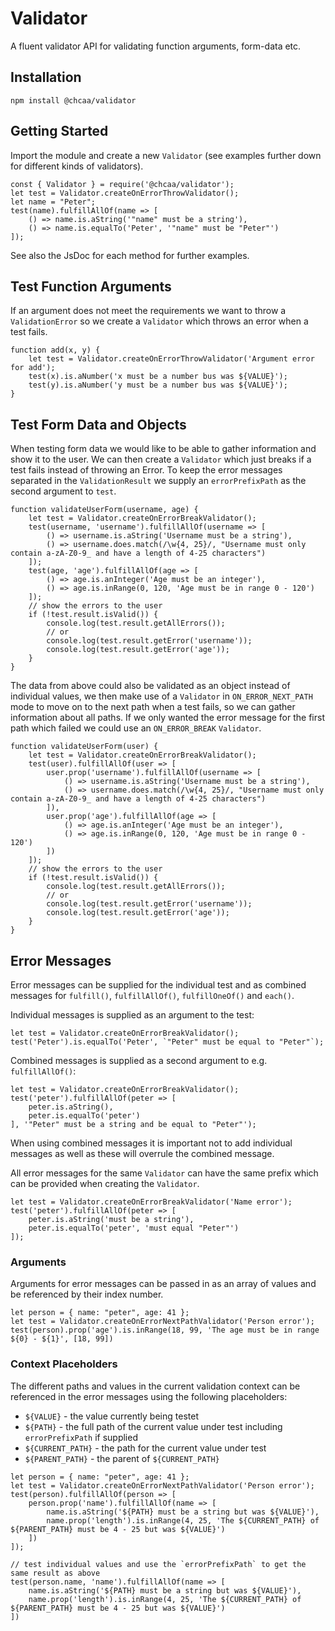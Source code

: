 # Validator

A fluent validator API for validating function arguments, form-data etc. 

## Installation
```
npm install @chcaa/validator
```

## Getting Started
Import the module and create a new `Validator` (see examples further down for different kinds of validators).
```ecmascript 6
const { Validator } = require('@chcaa/validator');
let test = Validator.createOnErrorThrowValidator();
let name = "Peter";
test(name).fulfillAllOf(name => [
    () => name.is.aString('"name" must be a string'),
    () => name.is.equalTo('Peter', '"name" must be "Peter"')
]);
```
See also the JsDoc for each method for further examples.

## Test Function Arguments
If an argument does not meet the requirements we want to throw a `ValidationError` so we 
create a `Validator` which throws an error when a test fails.

```ecmascript 6
function add(x, y) {
    let test = Validator.createOnErrorThrowValidator('Argument error for add');
    test(x).is.aNumber('x must be a number bus was ${VALUE}');
    test(y).is.aNumber('y must be a number bus was ${VALUE}');
}
```

## Test Form Data and Objects
When testing form data we would like to be able to gather information and show it to the user. We can then
create a `Validator` which just breaks if a test fails instead of throwing an Error. To keep
the error messages separated in the `ValidationResult` we supply an `errorPrefixPath` as the second argument to `test`.

````ecmascript 6
function validateUserForm(username, age) {
    let test = Validator.createOnErrorBreakValidator();
    test(username, 'username').fulfillAllOf(username => [
        () => username.is.aString('Username must be a string'),
        () => username.does.match(/\w{4, 25}/, "Username must only contain a-zA-Z0-9_ and have a length of 4-25 characters")
    ]);
    test(age, 'age').fulfillAllOf(age => [
        () => age.is.anInteger('Age must be an integer'),
        () => age.is.inRange(0, 120, 'Age must be in range 0 - 120')
    ]);
    // show the errors to the user
    if (!test.result.isValid()) {
        console.log(test.result.getAllErrors());
        // or
        console.log(test.result.getError('username'));
        console.log(test.result.getError('age'));
    }
}
````

The data from above could also be validated as an object instead of individual values, we then make use of 
a `Validator` in `ON_ERROR_NEXT_PATH` mode to move on to the next path when a test fails, so we can gather
information about all paths. If we only wanted the error message for the first path which failed we 
could use an `ON_ERROR_BREAK` `Validator`. 

```ecmascript 6
function validateUserForm(user) {
    let test = Validator.createOnErrorBreakValidator();
    test(user).fulfillAllOf(user => [
        user.prop('username').fulfillAllOf(username => [
            () => username.is.aString('Username must be a string'),
            () => username.does.match(/\w{4, 25}/, "Username must only contain a-zA-Z0-9_ and have a length of 4-25 characters")
        ]),
        user.prop('age').fulfillAllOf(age => [
            () => age.is.anInteger('Age must be an integer'),
            () => age.is.inRange(0, 120, 'Age must be in range 0 - 120')
        ])
    ]);
    // show the errors to the user
    if (!test.result.isValid()) {
        console.log(test.result.getAllErrors());
        // or
        console.log(test.result.getError('username'));
        console.log(test.result.getError('age'));
    }
}
```

## Error Messages
Error messages can be supplied for the individual test and as combined messages for `fulfill()`, `fulfillAllOf()`, `fulfillOneOf()` and `each()`.

Individual messages is supplied as an argument to the test:
```ecmascript 6
let test = Validator.createOnErrorBreakValidator();
test('Peter').is.equalTo('Peter', `"Peter" must be equal to "Peter"`);
```
Combined messages is supplied as a second argument to e.g. `fulfillAllOf()`:
```ecmascript 6
let test = Validator.createOnErrorBreakValidator();
test('peter').fulfillAllOf(peter => [
    peter.is.aString(),
    peter.is.equalTo('peter')
], '"Peter" must be a string and be equal to "Peter"');
```
When using combined messages it is important not to add individual messages as well as these will overrule the combined message.

All error messages for the same `Validator` can have the same prefix which can be provided when creating the `Validator`.
```ecmascript 6
let test = Validator.createOnErrorBreakValidator('Name error');
test('peter').fulfillAllOf(peter => [
    peter.is.aString('must be a string'),
    peter.is.equalTo('peter', 'must equal "Peter"')
]);
```


### Arguments

Arguments for error messages can be passed in as an array of values and be referenced by their index number.
```ecmascript 6
let person = { name: "peter", age: 41 };
let test = Validator.createOnErrorNextPathValidator('Person error');
test(person).prop('age').is.inRange(18, 99, 'The age must be in range ${0} - ${1}', [18, 99])
```

### Context Placeholders
The different paths and values in the current validation context can be referenced in the error messages using the following
placeholders:

- `${VALUE}` - the value currently being testet
- `${PATH}` - the full path of the current value under test including `errorPrefixPath` if supplied
- `${CURRENT_PATH}` - the path for the current value under test
- `${PARENT_PATH}` - the parent of `${CURRENT_PATH}`

```ecmascript 6
let person = { name: "peter", age: 41 };
let test = Validator.createOnErrorNextPathValidator('Person error');
test(person).fulfillAllOf(person => [
    person.prop('name').fulfillAllOf(name => [
        name.is.aString('${PATH} must be a string but was ${VALUE}'),
        name.prop('length').is.inRange(4, 25, 'The ${CURRENT_PATH} of ${PARENT_PATH} must be 4 - 25 but was ${VALUE}')
    ])
]);

// test individual values and use the `errorPrefixPath` to get the same result as above
test(person.name, 'name').fulfillAllOf(name => [
    name.is.aString('${PATH} must be a string but was ${VALUE}'),
    name.prop('length').is.inRange(4, 25, 'The ${CURRENT_PATH} of ${PARENT_PATH} must be 4 - 25 but was ${VALUE}')
])
```

    
